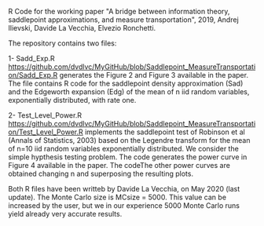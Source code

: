R Code for the working paper "A bridge between information theory, saddlepoint approximations,
and measure transportation", 2019, Andrej Ilievski, Davide La Vecchia, Elvezio Ronchetti.

The repository contains two files:

1- Sadd_Exp.R https://github.com/dvdlvc/MyGitHub/blob/Saddlepoint_MeasureTransportation/Sadd_Exp.R  generates the Figure 2 and Figure 3 available in the paper. The file contains R code for the saddlepoint density approximation (Sad) and the Edgeworth expansion (Edg) of the mean of n iid random variables, exponentially distributed, with rate one.

2- Test_Level_Power.R https://github.com/dvdlvc/MyGitHub/blob/Saddlepoint_MeasureTransportation/Test_Level_Power.R 
implements the saddlepoint test of Robinson et al  (Annals of Statistics, 2003) based on the Legendre transform for the mean 
of n=10 iid random variables exponentially distributed. We consider the simple hypthesis testing problem. The code generates 
the power curve in Figure 4 available in the paper. The codeThe other power curves are obtained changing n and superposing the 
resulting plots.

Both R files have been writteb by Davide La Vecchia, on May 2020 (last update).  The Monte Carlo size is MCsize = 5000. This 
value can be increased by the user, but we in our experience 5000 Monte Carlo runs yield already very accurate results. 
